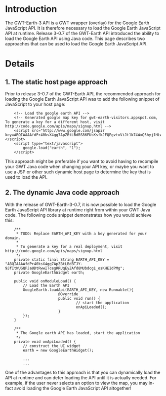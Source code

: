 # Introduction #
The GWT-Earth-3 API is a GWT wrapper (overlay) for the Google Earth JavaScript API. It is therefore necessary to load the Google Earth JavaScript API at runtime. Release 3-0.7 of the GWT-Earth API introduced the ability to load the Google Earth API using Java code. This page describes two approaches that can be used to load the Google Earth JavaScript API.

# Details #

## 1. The static host page approach ##
Prior to release 3-0.7 of the GWT-Earth API, the recommended approach for loading the Google Earth JavaScript API was to add the following snippet of JavaScript to your host page:
```
    <!-- Load the google earth API -->
    <!-- Generated google map key for gwt-earth-visitors.appspot.com, To generate a key for a different host, visit http://code.google.com/apis/maps/signup.html -->
    <script src="http://www.google.com/jsapi?key=ABQIAAAAfdPr40ksX4gg7ApZBtLBdBS86FUsKsfkJFQEgvtxViJt1k74WxQ5hyj1HLwcktzdGIds40n8sfMZ4A"></script>    
    <script type="text/javascript">
        google.load("earth", "1");
    </script>
```

This approach might be preferable if you want to avoid having to recompile your GWT Java code when changing your API key, or maybe you want to use a JSP or other such dynamic host page to determine the key that is used to load the API.

## 2. The dynamic Java code approach ##
With the release of GWT-Earth-3-0.7, it is now possible to load the Google Earth JavaScript API library at runtime right from within your GWT Java code. The following code snippet demonstrates how you would achieve this:

```
    /** 
     * TODO: Replace EARTH_API_KEY with a key generated for your domain.
     * 
     * To generate a key for a real deployment, visit http://code.google.com/apis/maps/signup.html 
     */
    private static final String EARTH_API_KEY = "ABQIAAAAfdPr40ksX4gg7ApZBtLBdBTJY-9JfItWUGQPJaUDtRwwITcegRRUqEyZAfd8MUbdcg1_osKHEIdPMg";
    private GoogleEarthWidget earth;

    public void onModuleLoad() {
        // Load the Earth API
        GoogleEarth.loadApi(EARTH_API_KEY, new Runnable(){
                        @Override
                        public void run() {
                                // start the application
                                onApiLoaded();                          
                        }               
        });     
    }
    
    /**
     * The Google earth API has loaded, start the application
     */
    private void onApiLoaded() {
        // construct the UI widget
        earth = new GoogleEarthWidget();

        ...
        ...

```

One of the advantages to this approach is that you can dynamically load the API at runtime and can defer loading the API until it is actually needed. For example, if the user never selects an option to view the map, you may in-fact avoid loading the Google Earth JavaScript API altogether!